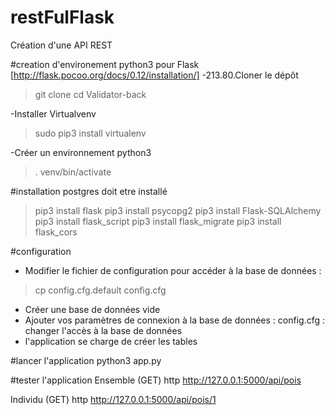 # restFulFlask
Création d'une API REST

#creation d'environement python3 pour Flask [http://flask.pocoo.org/docs/0.12/installation/]
-213.80.Cloner le dépôt
> git clone 
> cd Validator-back

-Installer Virtualvenv
> sudo pip3 install virtualenv

-Créer un environnement python3
> . venv/bin/activate

#installation
postgres doit etre installé
> pip3 install flask
> pip3 install psycopg2
> pip3 install Flask-SQLAlchemy
> pip3 install flask_script
> pip3 install flask_migrate
> pip3 install flask_cors

#configuration
- Modifier le fichier de configuration pour accéder à la base de données :
> cp config.cfg.default config.cfg

- Créer une base de données vide
- Ajouter vos paramètres de connexion à la base de données :
config.cfg : changer l'accès à la base de données
- l'application se charge de créer les tables

#lancer l'application
python3 app.py

#tester l'application
Ensemble (GET)
http http://127.0.0.1:5000/api/pois

Individu (GET)
http http://127.0.0.1:5000/api/pois/1
